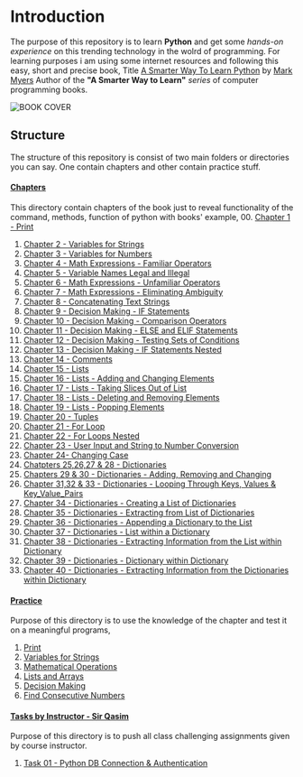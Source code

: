 # Introduction
The purpose of this repository is to learn **Python** and get some *hands-on experience*  on this trending technology in the wolrd of programming. For learning purposes i am using some internet resources and following this easy, short and precise book, Title [A Smarter Way To Learn Python](http://www.asmarterwaytolearn.com/python/index-of-exercises.html) by [Mark Myers](https://www.linkedin.com/in/mark-myers-a889a53) Author of the **"A Smarter Way to Learn"** *series* of computer programming books.

![BOOK COVER](https://images-na.ssl-images-amazon.com/images/I/41i1z4hAJAL._SX348_BO1,204,203,200_.jpg)

## Structure
The structure of this repository is consist of two main folders or directories you can say. One contain chapters and other contain practice stuff.

#### [Chapters](https://github.com/azlaan4/PIAIC-Python/tree/master/Chapters)
This directory contain chapters of the book just to reveal functionality of the command, methods, function of python with books' example, 
00. [Chapter 1 - Print](https://github.com/azlaan4/PIAIC-Python/blob/master/Chapters/00%20Chapter%201%20-%20Print.py)
01. [Chapter 2 - Variables for Strings](https://github.com/azlaan4/PIAIC-Python/blob/master/Chapters/01%20Chapter%202%20-%20Variables%20for%20Strings.py)
02. [Chapter 3 - Variables for Numbers](https://github.com/azlaan4/PIAIC-Python/blob/master/Chapters/02%20Chapter%203%20-%20Variables%20for%20Numbers.py)
03. [Chapter 4 - Math Expressions - Familiar Operators](https://github.com/azlaan4/PIAIC-Python/blob/master/Chapters/03%20Chapter%204%20-%20Math%20Expressions%20-%20Familiar%20operators.py)
04. [Chapter 5 - Variable Names Legal and Illegal](https://github.com/azlaan4/PIAIC-Python/blob/master/Chapters/04%20Chapter%205%20-%20Variable%20Names%20Legal%20and%20Illegal.py)
05. [Chapter 6 - Math Expressions - Unfamiliar Operators](https://github.com/azlaan4/PIAIC-Python/blob/master/Chapters/05%20Chapter%206%20-%20Math%20Expressions%20-%20Unfamiliar%20operators.py)
06. [Chapter 7 - Math Expressions - Eliminating Ambiguity](https://github.com/azlaan4/PIAIC-Python/blob/master/Chapters/06%20Chapter%207%20-%20Math%20Expressions%20-%20Eliminating%20Ambiguity.py)
07. [Chapter 8 - Concatenating Text Strings](https://github.com/azlaan4/PIAIC-Python/blob/master/Chapters/07%20Chapter%208%20%20-%20Concatenating%20Text%20Strings.py)
08. [Chapter 9 - Decision Making - IF Statements](https://github.com/azlaan4/PIAIC-Python/blob/master/Chapters/08%20Chapter%209%20-%20Decision%20Making%20-%20IF%20Statements.py)
09. [Chapter 10 - Decision Making - Comparison Operators](https://github.com/azlaan4/PIAIC-Python/blob/master/Chapters/09%20Chapter%2010%20-%20Decision%20Making%20-%20Comparison%20Operators.py)
10. [Chapter 11 - Decision Making - ELSE and ELIF Statements](https://github.com/azlaan4/PIAIC-Python/blob/master/Chapters/10%20Chapter%2011%20-%20Decision%20Making%20-%20ELSE%20and%20ELIF%20Statements.py)
11. [Chapter 12 - Decision Making - Testing Sets of Conditions](https://github.com/azlaan4/PIAIC-Python/blob/master/Chapters/11%20Chapter%2012%20-%20Decision%20Making%20-%20Testing%20Sets%20of%20Conditions.py)
12. [Chapter 13 - Decision Making - IF Statements Nested](https://github.com/azlaan4/PIAIC-Python/blob/master/Chapters/12%20Chapter%2013%20-%20Decision%20Making%20-%20IF%20Statements%20Nested.py)
13. [Chapter 14 - Comments](https://github.com/azlaan4/PIAIC-Python/blob/master/Chapters/13%20Chapter%2014%20-%20Comments.py)
14. [Chapter 15 - Lists](https://github.com/azlaan4/PIAIC-Python/blob/master/Chapters/14%20Chapter%2015%20-%20Lists.py)
15. [Chapter 16 - Lists - Adding and Changing Elements](https://github.com/azlaan4/PIAIC-Python/blob/master/Chapters/15%20Chapter%2016%20-%20Lists%20-%20Adding%20and%20Changing%20Elements.py)
16. [Chapter 17 - Lists - Taking Slices Out of List](https://github.com/azlaan4/PIAIC-Python/blob/master/Chapters/16%20Chapter%2017%20-%20Lists%20-%20Taking%20Slices%20Out%20of%20List.py)
17. [Chapter 18 - Lists - Deleting and Removing Elements](https://github.com/azlaan4/PIAIC-Python/blob/master/Chapters/17%20Chapter%2018%20-%20Lists%20-%20Deleting%20and%20Removing%20Elements.py)
18. [Chapter 19 - Lists - Popping Elements](https://github.com/azlaan4/PIAIC-Python/blob/master/Chapters/18%20Chapter%2019%20-%20Lists%20-%20Popping%20Elements.py)
19. [Chapter 20 - Tuples](https://github.com/azlaan4/PIAIC-Python/blob/master/Chapters/19%20Chapter%2020%20-%20Tuples.py)
20. [Chapter 21 - For Loop](https://github.com/azlaan4/PIAIC-Python/blob/master/Chapters/20%20Chapter%2021%20-%20For%20Loop.py)
21. [Chapter 22 - For Loops Nested](https://github.com/azlaan4/PIAIC-Python/blob/master/Chapters/21%20Chapter%2022%20-%20For%20Loops%20Nested.py)
22. [Chapter 23 - User Input and String to Number Conversion](https://github.com/azlaan4/PIAIC-Python/blob/master/Chapters/22%20Chapter%2023%20-%20User%20Input%20and%20String%20to%20Number%20Conversion.py)
23. [Chapter 24- Changing Case](https://github.com/azlaan4/PIAIC-Python/blob/master/Chapters/23%20Chapter%2024%20-%20Changing%20Case.py)
24. [Chatpters 25,26,27 & 28 - Dictionaries](https://github.com/azlaan4/PIAIC-Python/blob/master/Chapters/24%20Chapters%2025%2C26%2C27%20%26%2028%20-%20Dictionaries.py)
25. [Chapters 29 & 30 - Dictionaries - Adding, Removing and Changing](https://github.com/azlaan4/PIAIC-Python/blob/master/Chapters/25%20Chapters%2029%20%26%2030%20-%20Dictionaries%20-%20Adding%2C%20Removing%20and%20Changing%20Items.py)
26. [Chapter 31,32 & 33 - Dictionaries - Looping Through Keys, Values & Key_Value_Pairs](https://github.com/azlaan4/PIAIC-Python/blob/master/Chapters/26%20Chapter%2031%2C32%20%26%2033%20-%20Dictionaries%20-%20Looping%20Through%20Keys%2C%20Values%20%26%20Key_Value_Pairs.py)
27. [Chapter 34 - Dictionaries - Creating a List of Dictionaries](https://github.com/azlaan4/PIAIC-Python/blob/master/Chapters/27%20Chapter%2034%20-%20Dictionaries%20-%20Creating%20a%20List%20of%20Dictionaries.py)
28. [Chapter 35 - Dictionaries - Extracting from List of Dictionaries](https://github.com/azlaan4/PIAIC-Python/blob/master/Chapters/28%20Chapter%2035%20-%20Dictionaries%20-%20Extracting%20from%20List%20of%20Dictionaries.py)
29. [Chapter 36 - Dictionaries - Appending a Dictionary to the List](https://github.com/azlaan4/PIAIC-Python/blob/master/Chapters/29%20Chapter%2036%20-%20Dictionaries%20-%20Appending%20a%20Dictionary%20to%20the%20List.py)
30. [Chapter 37 - Dictionaries - List within a Dictionary](https://github.com/azlaan4/PIAIC-Python/blob/master/Chapters/30%20Chapter%2037%20-%20Dictionaries%20-%20List%20within%20a%20Dictionary.py)
31. [Chapter 38 - Dictionaries - Extracting Information from the List within Dictionary](https://github.com/azlaan4/PIAIC-Python/blob/master/Chapters/31%20Chapter%2038%20-%20Dictionaries%20-%20Extracting%20Information%20from%20the%20List%20within%20Dictionary.py)
32. [Chapter 39 - Dictionaries - Dictionary within Dictionary](https://github.com/azlaan4/PIAIC-Python/blob/master/Chapters/32%20Chapter%2039%20-%20Dictionaries%20-%20Dictionary%20within%20Dictionary.py)
33. [Chapter 40 - Dictionaries - Extracting Information from the Dictionaries within Dictionary](https://github.com/azlaan4/PIAIC-Python/blob/master/Chapters/33%20Chapter%2040%20-%20Dictionaries%20-%20Extracting%20Information%20from%20the%20Dictionaries%20within%20Dictionary.py)

#### [Practice](https://github.com/azlaan4/PIAIC-Python/tree/master/Practice)
Purpose of this directory is to use the knowledge of the chapter and test it on a meaningful programs,
01. [Print](https://github.com/azlaan4/PIAIC-Python/blob/master/Practice/Print.py) 
02. [Variables for Strings](https://github.com/azlaan4/PIAIC-Python/blob/master/Practice/Variables%20for%20Strings.py)
03. [Mathematical Operations](https://github.com/azlaan4/PIAIC-Python/blob/master/Practice/Math%20Operators.py)
04. [Lists and Arrays](https://github.com/azlaan4/PIAIC-Python/blob/master/Practice/Arrays%20or%20Lists.py)
05. [Decision Making](https://github.com/azlaan4/PIAIC-Python/blob/master/Practice/Decision%20Making.py)
06. [Find Consecutive Numbers](https://github.com/azlaan4/PIAIC-Python/blob/master/Practice/Find%20Consecutive%20Numbers.py)

#### [Tasks by Instructor - Sir Qasim](https://github.com/azlaan4/PIAIC-Python/tree/master/Tasks%20by%20Instructor%20-%20Sir%20Qasim)
Purpose of this directory is to push all class challenging assignments given by course instructor.
01. [Task 01 - Python DB Connection & Authentication](https://github.com/azlaan4/PIAIC-Python/tree/master/Tasks%20by%20Instructor%20-%20Sir%20Qasim/Task%2001%20-%20Python%20DB%20Connection%20%26%20Authentication) 
